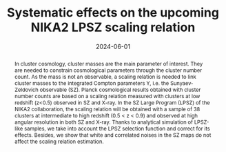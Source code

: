 ---
title: "Systematic effects on the upcoming NIKA2 LPSZ scaling relation"
collection: "publications"
category: "co_procs"
permalink: /publications/2024EPJWC29300032M
link: https://ui.adsabs.harvard.edu/abs/2024EPJWC.29300032M/abstract
date: 2024-06-01
venue: "mm Universe 2023 - Observing the Universe at mm Wavelengths"
citation: "Pantoni, L., Adam, R., Ade, P., et al. (2024), mm Universe 2023 - Observing the Universe at mm Wavelengths, 293, 00038."
abstract: "In cluster cosmology, cluster masses are the main parameter of interest. They are needed to constrain cosmological parameters through the cluster number count. As the mass is not an observable, a scaling relation is needed to link cluster masses to the integrated Compton parameters Y, i.e. the Sunyaev-Zeldovich observable (SZ). Planck cosmological results obtained with cluster number counts are based on a scaling relation measured with clusters at low redshift (z&lt;0.5) observed in SZ and X-ray. In the SZ Large Program (LPSZ) of the NIKA2 collaboration, the scaling relation will be obtained with a sample of 38 clusters at intermediate to high redshift (0.5 &lt; z &lt; 0.9) and observed at high angular resolution in both SZ and X-ray. Thanks to analytical simulation of LPSZ-like samples, we take into account the LPSZ selection function and correct for its effects. Besides, we show that white and correlated noises in the SZ maps do not affect the scaling relation estimation."
---